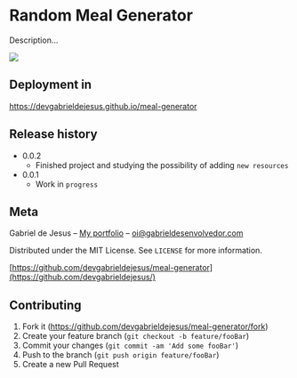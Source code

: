 # Random Meal Generator

Description...

![](images/web-preview.gif)

## Deployment in
https://devgabrieldejesus.github.io/meal-generator

## Release history

* 0.0.2
    * Finished project and studying the possibility of adding `new resources`
* 0.0.1
    * Work in `progress`

## Meta

Gabriel de Jesus – [My portfolio](https://www.gabrieldesenvolvedor.com/) – oi@gabrieldesenvolvedor.com

Distributed under the MIT License. See `LICENSE` for more information.

[https://github.com/devgabrieldejesus/meal-generator](https://github.com/devgabrieldejesus/)

## Contributing

1. Fork it (<https://github.com/devgabrieldejesus/meal-generator/fork>)
2. Create your feature branch (`git checkout -b feature/fooBar`)
3. Commit your changes (`git commit -am 'Add some fooBar'`)
4. Push to the branch (`git push origin feature/fooBar`)
5. Create a new Pull Request